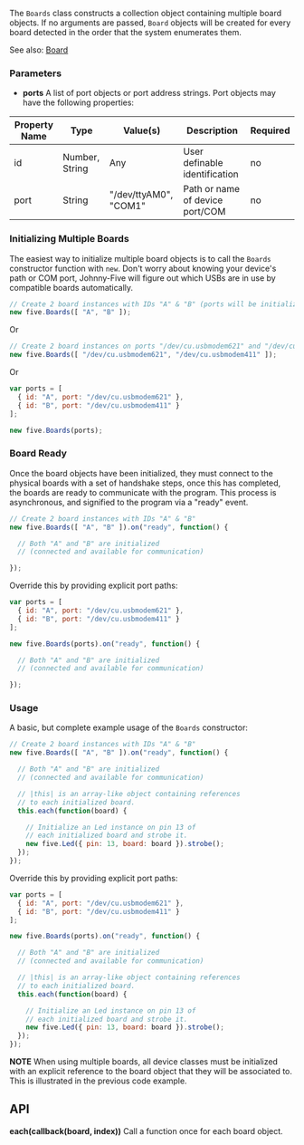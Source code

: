 The `Boards` class constructs a collection object containing multiple board objects. If no arguments are passed, `Board` objects will be created for every board detected in the order that the system enumerates them. 

See also: [Board](https://github.com/rwldrn/johnny-five/wiki/Board)

### Parameters

- **ports** A list of port objects or port address strings. Port objects may have the following properties:
<table>
  <thead>
    <tr>
      <th>Property Name</th>
      <th>Type</th>
      <th>Value(s)</th>
      <th>Description</th>
      <th>Required</th>
    </tr>
  </thead>
  <tbody>
    <tr>
      <td>id</td>
      <td>Number, String</td>
      <td>Any</td>
      <td>User definable identification</td>
      <td>no</td>
    </tr>
    <tr>
      <td>port</td>
      <td>String</td>
      <td>"/dev/ttyAM0", "COM1"</td>
      <td>Path or name of device port/COM</td>
      <td>no</td>
    </tr>
  </tbody>
</table>

### Initializing Multiple Boards

The easiest way to initialize multiple board objects is to call the `Boards` constructor function with `new`. Don't worry about knowing your device's path or COM port, Johnny-Five will figure out which USBs are in use by compatible boards automatically.


```js
// Create 2 board instances with IDs "A" & "B" (ports will be initialized in device enumeration order)
new five.Boards([ "A", "B" ]);
```

Or

```js
// Create 2 board instances on ports "/dev/cu.usbmodem621" and "/dev/cu.usbmodem411"
new five.Boards([ "/dev/cu.usbmodem621", "/dev/cu.usbmodem411" ]);
```

Or

```js
var ports = [
  { id: "A", port: "/dev/cu.usbmodem621" },
  { id: "B", port: "/dev/cu.usbmodem411" }
];

new five.Boards(ports);
```

### Board Ready

Once the board objects have been initialized, they must connect to the physical boards with a set of handshake steps, once this has completed, the boards are ready to communicate with the program. This process is asynchronous, and signified to the program via a "ready" event.

```js
// Create 2 board instances with IDs "A" & "B"
new five.Boards([ "A", "B" ]).on("ready", function() {

  // Both "A" and "B" are initialized
  // (connected and available for communication)

});
```

Override this by providing explicit port paths:


```js
var ports = [
  { id: "A", port: "/dev/cu.usbmodem621" },
  { id: "B", port: "/dev/cu.usbmodem411" }
];

new five.Boards(ports).on("ready", function() {

  // Both "A" and "B" are initialized
  // (connected and available for communication)

});
```

### Usage

A basic, but complete example usage of the `Boards` constructor:
```js
// Create 2 board instances with IDs "A" & "B"
new five.Boards([ "A", "B" ]).on("ready", function() {

  // Both "A" and "B" are initialized
  // (connected and available for communication)

  // |this| is an array-like object containing references
  // to each initialized board.
  this.each(function(board) {

    // Initialize an Led instance on pin 13 of
    // each initialized board and strobe it.
    new five.Led({ pin: 13, board: board }).strobe();
  });
});
```

Override this by providing explicit port paths:


```js
var ports = [
  { id: "A", port: "/dev/cu.usbmodem621" },
  { id: "B", port: "/dev/cu.usbmodem411" }
];

new five.Boards(ports).on("ready", function() {

  // Both "A" and "B" are initialized
  // (connected and available for communication)

  // |this| is an array-like object containing references
  // to each initialized board.
  this.each(function(board) {

    // Initialize an Led instance on pin 13 of
    // each initialized board and strobe it.
    new five.Led({ pin: 13, board: board }).strobe();
  });
});
```



**NOTE** When using multiple boards, all device classes must be initialized with an explicit reference to the board object that they will be associated to. This is illustrated in the previous code example.





## API

**each(callback(board, index))** Call a function once for each board object.